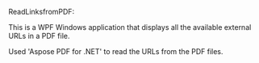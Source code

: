 ReadLinksfromPDF:

This is a WPF Windows application that displays all the available external URLs in a PDF file.

Used 'Aspose PDF for .NET' to read the URLs from the PDF files.
